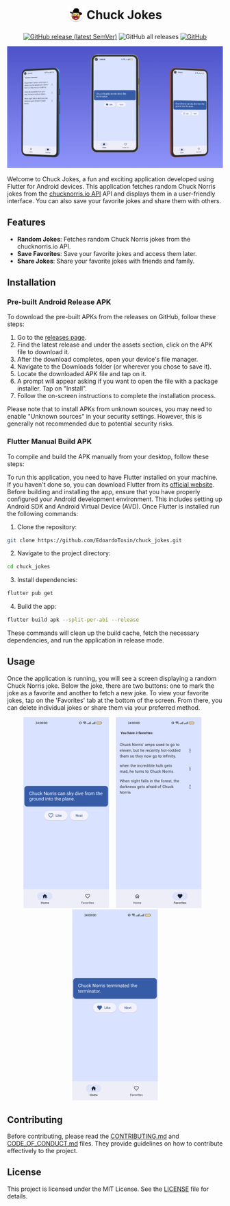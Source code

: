 <h1 align="center">
 <sub>
   <img src="assets/icon/logo.png" height="38" width="38" alt="Logo">
 </sub>
 Chuck Jokes
</h1>

<p align="center">
    <a href="https://github.com/EdoardoTosin/chuck_jokes/releases/latest">
        <img alt="GitHub release (latest SemVer)" src="https://img.shields.io/github/v/release/EdoardoTosin/chuck_jokes?label=Latest%20Release&style=for-the-badge"></a>
    <img alt="GitHub all releases" src="https://img.shields.io/github/downloads/edoardotosin/chuck_jokes/total?style=for-the-badge">
	<a href="https://github.com/EdoardoTosin/chuck_jokes/blob/main/LICENSE">
		<img alt="GitHub" src="https://img.shields.io/github/license/edoardotosin/chuck_jokes?style=for-the-badge"></a>
</p>
<!--
<p align="center">
    <a href="https://github.com/EdoardoTosin/chuck_jokes/releases/latest/download/chuck-norris-android-arm64-v8a-release.apk">
    <img alt="GitHub release (latest by SemVer and asset)" src="https://img.shields.io/github/downloads/EdoardoTosin/chuck_jokes/latest/chuck-norris-android-arm64-v8a-release.apk?label=android-arm64-v8a&style=for-the-badge"></a>
    <a href="https://github.com/EdoardoTosin/chuck_jokes/releases/latest/download/chuck-norris-android-armeabi-v7a-release.apk">
    <img alt="GitHub release (latest by SemVer and asset)" src="https://img.shields.io/github/downloads/EdoardoTosin/chuck_jokes/latest/chuck-norris-android-armeabi-v7a-release.apk?label=android-armeabi-v7a&style=for-the-badge"></a>
    <a href="https://github.com/EdoardoTosin/chuck_jokes/releases/latest/download/chuck-norris-android-x86_64-release.apk">
    <img alt="GitHub release (latest by SemVer and asset)" src="https://img.shields.io/github/downloads/EdoardoTosin/chuck_jokes/latest/chuck-norris-android-x86_64-release.apk?label=android-x86_64&style=for-the-badge"></a>
</p>
-->
<p align="center">
 <img src="assets/screenshot/preview.png" alt="Preview">
</p>

Welcome to Chuck Jokes, a fun and exciting application developed using Flutter for Android devices.
This application fetches random Chuck Norris jokes from the [chucknorris.io API](https://api.chucknorris.io/) API and displays them in a user-friendly interface. You can also save your favorite jokes and share them with others.

## Features

- **Random Jokes**: Fetches random Chuck Norris jokes from the chucknorris.io API.
- **Save Favorites**: Save your favorite jokes and access them later.
- **Share Jokes**: Share your favorite jokes with friends and family.

## Installation

### Pre-built Android Release APK

To download the pre-built APKs from the releases on GitHub, follow these steps:

1. Go to the [releases page](https://github.com/EdoardoTosin/chuck_jokes/releases/latest).
2. Find the latest release and under the assets section, click on the APK file to download it.
3. After the download completes, open your device's file manager.
4. Navigate to the Downloads folder (or wherever you chose to save it).
5. Locate the downloaded APK file and tap on it.
6. A prompt will appear asking if you want to open the file with a package installer. Tap on "Install".
7. Follow the on-screen instructions to complete the installation process.

Please note that to install APKs from unknown sources, you may need to enable "Unknown sources" in your security settings. However, this is generally not recommended due to potential security risks.

### Flutter Manual Build APK

To compile and build the APK manually from your desktop, follow these steps:

To run this application, you need to have Flutter installed on your machine. If you haven't done so, you can download Flutter from its [official website](https://flutter.dev/).
Before building and installing the app, ensure that you have properly configured your Android development environment. This includes setting up Android SDK and Android Virtual Device (AVD).
Once Flutter is installed run the following commands:

1. Clone the repository:
```bash
git clone https://github.com/EdoardoTosin/chuck_jokes.git
```

2. Navigate to the project directory:
```bash
cd chuck_jokes
```

3. Install dependencies:
```bash
flutter pub get
```

4. Build the app:
```bash
flutter build apk --split-per-abi --release
```

These commands will clean up the build cache, fetch the necessary dependencies, and run the application in release mode.

## Usage

Once the application is running, you will see a screen displaying a random Chuck Norris joke. Below the joke, there are two buttons: one to mark the joke as a favorite and another to fetch a new joke. To view your favorite jokes, tap on the 'Favorites' tab at the bottom of the screen. From there, you can delete individual jokes or share them via your preferred method.

<p align="center">
 <img src="assets/screenshot/screenshot-home.png" width="200" alt="Screenshot Home">
 &nbsp;&nbsp;
 <img src="assets/screenshot/screenshot-favorites.png" width="200" alt="Screenshot Favorites">
 &nbsp;&nbsp;
 <img src="assets/screenshot/screenshot-home-liked.png" width="200" alt="Screenshot Home Liked">
</p>

## Contributing

Before contributing, please read the [CONTRIBUTING.md](./CONTRIBUTING.md) and [CODE_OF_CONDUCT.md](./CODE_OF_CONDUCT.md) files. They provide guidelines on how to contribute effectively to the project.

## License

This project is licensed under the MIT License. See the [LICENSE](LICENSE) file for details.
